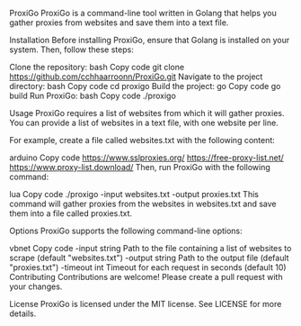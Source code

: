 ProxiGo
ProxiGo is a command-line tool written in Golang that helps you gather proxies from websites and save them into a text file.

Installation
Before installing ProxiGo, ensure that Golang is installed on your system. Then, follow these steps:

Clone the repository:
bash
Copy code
git clone https://github.com/cchhaarroonn/ProxiGo.git
Navigate to the project directory:
bash
Copy code
cd proxigo
Build the project:
go
Copy code
go build
Run ProxiGo:
bash
Copy code
./proxigo


Usage
ProxiGo requires a list of websites from which it will gather proxies. You can provide a list of websites in a text file, with one website per line.

For example, create a file called websites.txt with the following content:

arduino
Copy code
https://www.sslproxies.org/
https://free-proxy-list.net/
https://www.proxy-list.download/
Then, run ProxiGo with the following command:

lua
Copy code
./proxigo -input websites.txt -output proxies.txt
This command will gather proxies from the websites in websites.txt and save them into a file called proxies.txt.

Options
ProxiGo supports the following command-line options:

vbnet
Copy code
-input string
    Path to the file containing a list of websites to scrape (default "websites.txt")
-output string
    Path to the output file (default "proxies.txt")
-timeout int
    Timeout for each request in seconds (default 10)
Contributing
Contributions are welcome! Please create a pull request with your changes.

License
ProxiGo is licensed under the MIT license. See LICENSE for more details.
